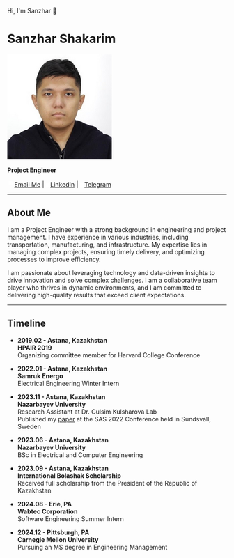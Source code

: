 Hi, I'm Sanzhar 👋

# Sanzhar Shakarim

![Profile Picture](images/pic.png)

**Project Engineer**  

<img src="images/gmail.png" alt="gmail" style="width:2%;padding:3px">[Email Me](mailto:shakarim.sanjar@gmail.com) | 
<img src="images/linkedin.png" alt="linkedin" style="width:2%;">[LinkedIn](https://www.linkedin.com/in/sanzhar-shakarim-248497205/) | 
<img src="images/telegram.png" alt="telegram" style="width:2%;">[Telegram](https://t.me/Sanchozver)

---

## About Me

I am a Project Engineer with a strong background in engineering and project management. I have experience in various industries, including transportation, manufacturing, and infrastructure. My expertise lies in managing complex projects, ensuring timely delivery, and optimizing processes to improve efficiency.

I am passionate about leveraging technology and data-driven insights to drive innovation and solve complex challenges. I am a collaborative team player who thrives in dynamic environments, and I am committed to delivering high-quality results that exceed client expectations.

---

## Timeline

- **2019.02 - Astana, Kazakhstan**  
  **HPAIR 2019**  
  Organizing committee member for Harvard College Conference

- **2022.01 - Astana, Kazakhstan**  
  **Samruk Energo**  
  Electrical Engineering Winter Intern

- **2023.11 - Astana, Kazakhstan**  
  **Nazarbayev University**  
  Research Assistant at Dr. Gulsim Kulsharova Lab  
  Published my [paper](https://ieeexplore.ieee.org/document/9881355) at the SAS 2022 Conference held in Sundsvall, Sweden

- **2023.06 - Astana, Kazakhstan**  
  **Nazarbayev University**  
  BSc in Electrical and Computer Engineering

- **2023.09 - Astana, Kazakhstan**  
  **International Bolashak Scholarship**  
  Received full scholarship from the President of the Republic of Kazakhstan

- **2024.08 - Erie, PA**  
  **Wabtec Corporation**  
  Software Engineering Summer Intern

- **2024.12 - Pittsburgh, PA**  
  **Carnegie Mellon University**  
  Pursuing an MS degree in Engineering Management


